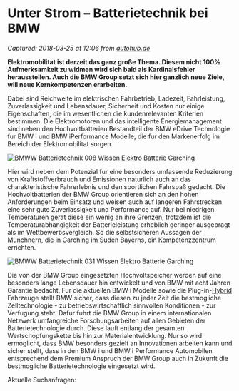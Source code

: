 # Unter Strom – Batterietechnik bei BMW

_Captured: 2018-03-25 at 12:06 from [autohub.de](https://autohub.de/bmw/unter-strom-batterietechnik-bei-bmw)_

**Elektromobilitat ist derzeit das ganz große Thema. Diesem nicht 100% Aufmerksamkeit zu widmen wird sich bald als Kardinalsfehler herausstellen. Auch die BMW Group setzt sich hier ganzlich neue Ziele, will neue Kernkompetenzen erarbeiten.**

Dabei sind Reichweite im elektrischen Fahrbetrieb, Ladezeit, Fahrleistung, Zuverlassigkeit und Lebensdauer, Sicherheit und Kosten nur einige Eigenschaften, die im wesentlichen die kundenrelevanten Kriterien bestimmen. Die Elektromotoren und das intelligente Energiemanagement sind neben den Hochvoltbatterien Bestandteil der BMW eDrive Technologie fur BMW i und BMW iPerformance Modelle, die fur den Markenerfolg im Bereich der Elektromobilitat sorgen.

![BMWW Batterietechnik 008 Wissen Elektro Batterie Garching](https://autohub.de/wp-content/uploads/2016/08/BMWW-Batterietechnik-008-Wissen-Elektro-Batterie-Garching.jpg)

Hier wird neben dem Potenzial fur eine besonders umfassende Reduzierung von Kraftstoffverbrauch und Emissionen naturlich auch an das charakteristische Fahrerlebnis und den sportlichen Fahrspaß gedacht. Die Hochvoltbatterien der BMW Group orientieren sich an den hohen Anforderungen beim Einsatz und weisen auch auf langeren Fahrstrecken eine sehr gute Zuverlassigkeit und Performance auf. Nur bei niedrigen Temperaturen gerat diese ein wenig an ihre Grenzen, trotzdem ist die Temperaturabhangigkeit der Batterieleistung erheblich geringer ausgepragt als im Wettbewerbsvergleich. So die selbstsicheren Aussagen der Munchnern, die in Garching im Suden Bayerns, ein Kompetenzzentrum errichten.

![BMWW Batterietechnik 031 Wissen Elektro Batterie Garching](https://autohub.de/wp-content/uploads/2016/08/BMWW-Batterietechnik-031-Wissen-Elektro-Batterie-Garching.jpg)

Die von der BMW Group eingesetzten Hochvoltspeicher werden auf eine besonders lange Lebensdauer hin entwickelt und von BMW mit acht Jahren Garantie bedacht. Fur die aktuellen BMW i Modelle sowie die Plug-in-[Hybrid](https://autohub.de/hybrid) Fahrzeuge stellt BMW sicher, dass diesen zu jeder Zeit die bestmogliche Zelltechnologie - zu betriebswirtschaftlich sinnvollen Konditionen - zur Verfugung steht. Dafur fuhrt die BMW Group in einem internationalen Netzwerk umfangreiche Forschungsarbeiten auf allen Gebieten der Batterietechnologie durch. Diese lauft entlang der gesamten Wertschopfungskette bis hin zur Materialentwicklung. Nur so wird ermoglicht, dass BMW besonders gezielt an Innovationen arbeiten kann und sicher stellt, dass in den BMW i und BMW i Performance Automobilen entsprechend dem Premium Anspruch der BMW Group auch in Zukunft die bestmogliche Batterietechnologie eingesetzt wird.

Aktuelle Suchanfragen:
